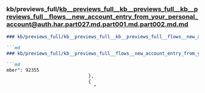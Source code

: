 ### kb/previews_full/kb__previews_full__kb__previews_full__kb__previews_full__flows__new_account_entry_from_your_personal_account@auth.har.part027.md.part001.md.part002.md.md

```md
### kb/previews_full/kb__previews_full__kb__previews_full__flows__new_account_entry_from_your_personal_account@auth.har.part027.md.part001.md.part002.md

```md
### kb/previews_full/kb__previews_full__flows__new_account_entry_from_your_personal_account@auth.har.part027.md.part001.md (part 002)

```md
mber": 92355
                              },
                              {
                                "
```

```

```

```
